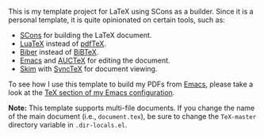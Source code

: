 This is my template project for LaTeX using SCons as a builder. Since
it is a personal template, it is quite opinionated on certain tools,
such as:

* [SCons][scons] for building the LaTeX document.
* [LuaTeX][luatex] instead of [pdfTeX][pdftex].
* [Biber][biber] instead of [BiBTeX][bibtex].
* [Emacs][emacs] and [AUCTeX][auctex] for editing the document.
* [Skim][skim] with [SyncTeX][synctex] for document viewing.

[scons]: http://scons.org/
[luatex]: http://www.luatex.org/
[pdftex]: http://www.tug.org/applications/pdftex/
[biber]: http://biblatex-biber.sourceforge.net/
[bibtex]: http://www.ctan.org/pkg/bibtex
[emacs]: http://www.gnu.org/software/emacs/
[auctex]: http://www.gnu.org/software/auctex/
[skim]: http://skim-app.sourceforge.net/index.html
[synctex]: http://mactex-wiki.tug.org/wiki/index.php/SyncTeX

To see how I use this template to build my PDFs from [Emacs][emacs], please take a look at the [TeX section of my Emacs configuration][sean-tex-emacs].

[sean-tex-emacs]: https://github.com/seanfisk/emacs/blob/sean/personal/personal-tex.el

**Note:** This template supports multi-file documents. If you change
  the name of the main document (i.e., `document.tex`), be sure to
  change the `TeX-master` directory variable in `.dir-locals.el`.
